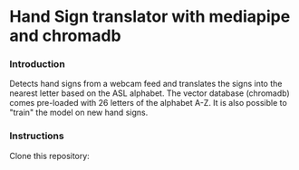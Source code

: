 # Hand Sign translator with mediapipe and chromadb

### Introduction
Detects hand signs from a webcam feed and translates the signs into the nearest letter based on the ASL alphabet. The vector database (chromadb) comes pre-loaded with 26 letters of the alphabet A-Z. It is also possible to "train" the model on new hand signs.

### Instructions

Clone this repository:

